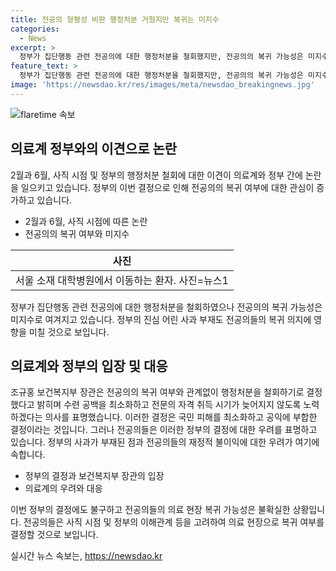 ```yaml
---
title: 전공의 형평성 비판 행정처분 거뒀지만 복귀는 미지수
categories:
  - News
excerpt: >
  정부가 집단행동 관련 전공의에 대한 행정처분을 철회했지만, 전공의의 복귀 가능성은 미지수다. 8일, 보건복지부 장관은 전공의의 복귀 여부와 상관없이 행정처분을 하지 않기로 결정했다고 밝히며, 수련 공백을 최소화하고 전문의 자격 취득을 지연하지 않도록 노력하겠다고 말했다. 이에도 의료계는 정부의 행정처분 철회가 의료 시스템에 미치는 영향과 전공의들의 집단행동에 대한 입장을 주목하고 있는 상황이다.
feature_text: >
  정부가 집단행동 관련 전공의에 대한 행정처분을 철회했지만, 전공의의 복귀 가능성은 미지수다. 8일, 보건복지부 장관은 전공의의 복귀 여부와 상관없이 행정처분을 하지 않기로 결정했다고 밝히며, 수련 공백을 최소화하고 전문의 자격 취득을 지연하지 않도록 노력하겠다고 말했다. 이에도 의료계는 정부의 행정처분 철회가 의료 시스템에 미치는 영향과 전공의들의 집단행동에 대한 입장을 주목하고 있는 상황이다.
image: 'https://newsdao.kr/res/images/meta/newsdao_breakingnews.jpg'
---
```


<p><img src="https://newsdao.kr/res/images/meta/newsdao_breakingnews.jpg" alt="flaretime 속보" /></p>

<h2 data-ke-size="size26">의료계 정부와의 이견으로 논란</h2>

<p data-ke-size="size16">2월과 6월, 사직 시점 및 정부의 행정처분 철회에 대한 이견이 의료계와 정부 간에 논란을 일으키고 있습니다. 정부의 이번 결정으로 인해 전공의의 복귀 여부에 대한 관심이 증가하고 있습니다.</p>

<ul>
<li>2월과 6월, 사직 시점에 따른 논란</li>
<li>전공의의 복귀 여부와 미지수</li>
</ul>

<table>
<thead>
<tr>
<th scope="col" style="text-align: center;">사진</th>
</tr>
</thead>
<tbody>
<tr>
<td style="text-align: center; height: 17px;">서울 소재 대학병원에서 이동하는 환자. 사진=뉴스1</td>
</tr>
</tbody>
</table>

<p data-ke-size="size16">정부가 집단행동 관련 전공의에 대한 행정처분을 철회하였으나 전공의의 복귀 가능성은 미지수로 여겨지고 있습니다. 정부의 진심 어린 사과 부재도 전공의들의 복귀 의지에 영향을 미칠 것으로 보입니다.</p>

<h2 data-ke-size="size26">의료계와 정부의 입장 및 대응</h2>

<p data-ke-size="size16">조규홍 보건복지부 장관은 전공의의 복귀 여부와 관계없이 행정처분을 철회하기로 결정했다고 밝히며 수련 공백을 최소화하고 전문의 자격 취득 시기가 늦어지지 않도록 노력하겠다는 의사를 표명했습니다. 이러한 결정은 국민 피해를 최소화하고 공익에 부합한 결정이라는 것입니다. 그러나 전공의들은 이러한 정부의 결정에 대한 우려를 표명하고 있습니다. 정부의 사과가 부재된 점과 전공의들의 재정적 불이익에 대한 우려가 여기에 속합니다.</p>

<ul>
<li>정부의 결정과 보건복지부 장관의 입장</li>
<li>의료계의 우려와 대응</li>
</ul>

<p data-ke-size="size16">이번 정부의 결정에도 불구하고 전공의들의 의료 현장 복귀 가능성은 불확실한 상황입니다. 전공의들은 사직 시점 및 정부의 이해관계 등을 고려하여 의료 현장으로 복귀 여부를 결정할 것으로 보입니다.</p>
실시간 뉴스 속보는, <a href="https://newsdao.kr" rel="dofollow">https://newsdao.kr</a>


